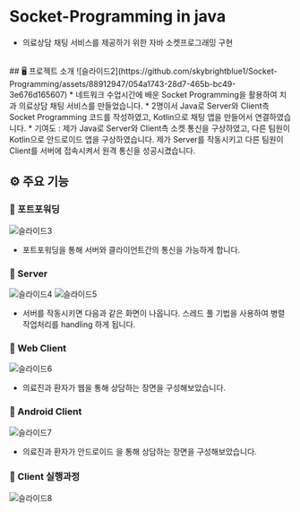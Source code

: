 # Socket-Programming in java
* 의료상담 채팅 서비스를 제공하기 위한 자바 소켓프로그래밍 구현   
<br>
## 🖥️ 프로젝트 소개
![슬라이드2](https://github.com/skybrightblue1/Socket-Programming/assets/88912947/054a1743-28d7-465b-bc49-3e676d165607)
* 네트워크 수업시간에 배운 Socket Programming을 활용하여 치과 의료상담 채팅 서비스를 만들었습니다. 
* 2명이서 Java로 Server와 Client측 Socket Programming 코드를 작성하였고, Kotlin으로 채팅 앱을 만들어서 연결하였습니다. 
* 기여도 : 제가 Java로 Server와 Client측 소켓 통신을 구상하였고, 다른 팀원이 Kotlin으로 안드로이드 앱을 구상하였습니다. 제가 Server를 작동시키고 다른 팀원이 Client를 서버에 접속시켜서 원격 통신을 성공시켰습니다.
<br>

## ⚙️ 주요 기능 
### 📌 포트포워딩 
![슬라이드3](https://github.com/skybrightblue1/Socket-Programming/assets/88912947/a9195746-539c-4b88-a3d1-58ffd2cf33b0)
* 포트포워딩을 통해 서버와 클라이언트간의 통신을 가능하게 합니다. 
   
### 📌 Server 
![슬라이드4](https://github.com/skybrightblue1/Socket-Programming/assets/88912947/3645391c-ded7-481e-a040-cd4ef63910ef) 
![슬라이드5](https://github.com/skybrightblue1/Socket-Programming/assets/88912947/1c43977c-a6af-45c7-9327-1918d5ed99b9)
* 서버를 작동시키면 다음과 같은 화면이 나옵니다. 스레드 풀 기법을 사용하여 병렬 작업처리를 handling 하게 됩니다. 
  
### 📌 Web Client
![슬라이드6](https://github.com/skybrightblue1/Socket-Programming/assets/88912947/d3703fd0-1f8d-427f-99f9-71330f428728)
* 의료진과 환자가 웹을 통해 상담하는 장면을 구성해보았습니다.
  
### 📌 Android Client
![슬라이드7](https://github.com/skybrightblue1/Socket-Programming/assets/88912947/638b5136-03fe-4895-a5b5-595918c79373)
* 의료진과 환자가 안드로이드 을 통해 상담하는 장면을 구성해보았습니다.
  
### 📌 Client 실행과정
![슬라이드8](https://github.com/skybrightblue1/Socket-Programming/assets/88912947/85fbe58f-d394-456d-a92d-d14ca8b42d82)
